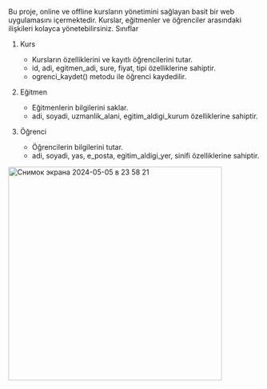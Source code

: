 Bu proje, online ve offline kursların yönetimini sağlayan basit bir web uygulamasını içermektedir. Kurslar, eğitmenler ve öğrenciler arasındaki ilişkileri kolayca yönetebilirsiniz.
Sınıflar
1. Kurs
    - Kursların özelliklerini ve kayıtlı öğrencilerini tutar.
    - id, adi, egitmen_adi, sure, fiyat, tipi özelliklerine sahiptir.
    - ogrenci_kaydet() metodu ile öğrenci kaydedilir.

2. Eğitmen
    - Eğitmenlerin bilgilerini saklar.
    - adi, soyadi, uzmanlik_alani, egitim_aldigi_kurum özelliklerine sahiptir.

3. Öğrenci
    - Öğrencilerin bilgilerini tutar.
    - adi, soyadi, yas, e_posta, egitim_aldigi_yer, sinifi özelliklerine sahiptir.
<img width="427" alt="Снимок экрана 2024-05-05 в 23 58 21" src="https://github.com/Munavvarbegim/proje5/assets/168825452/be3cdc8b-cae0-44c5-a266-51f9750da3e1">

